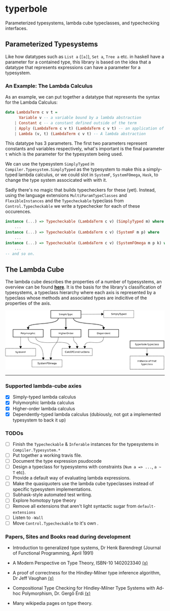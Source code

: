 # typerbole

Parameterized typesystems, lambda cube typeclasses, and typechecking interfaces.
## Parameterized Typesystems

Like how datatypes such as `List a` (`[a]`), `Set a`, `Tree a` etc. in haskell have a parameter for a contained type, this library is based on the idea that a datatype that represents expressions can have a parameter for a typesystem.

### An Example: The Lambda Calculus

As an example, we can put together a datatype that represents the syntax for the Lambda Calculus:

```haskell
data LambdaTerm c v t =
      Variable v -- a variable bound by a lambda abstraction
    | Constant c -- a constant defined outside of the term
    | Apply (LambdaTerm c v t) (LambdaTerm c v t) -- an application of one term to another
    | Lambda (v, t) (LambdaTerm c v t) -- A lambda abstraction
```

This datatype has 3 parameters. The first two parameters represent constants and variables respectively, what's important is the final parameter `t` which is the parameter for the typesystem being used.

We can use the typesystem `SimplyTyped` in `Compiler.Typesystem.SimplyTyped` as the typesystem to make this a simply-typed lambda calculus, or we could slot in `SystemF`, `SystemFOmega`, `Hask`, to change the type system associcated with with it.

Sadly there's no magic that builds typecheckers for these (yet). Instead, using the language extensions `MultiParamTypeClasses` and `FlexibleInstances` and the `Typecheckable` typeclass from `Control.Typecheckable` we write a typechecker for each of these occurences.

```haskell
instance (...) => Typecheckable (LambdaTerm c v) (SimplyTyped m) where
    ...
instance (...) => Typecheckable (LambdaTerm c v) (SystemF m p) where
    ...
instance (...) => Typecheckable (LambdaTerm c v) (SystemFOmega m p k) where
    ...
-- and so on.
```
## The Lambda Cube

The lambda cube describes the properties of a number of typesystems, an overview can be found [**here**](./lambdacube-overview.md). It is the basis for the library's classification of typesystems, a typeclass hierarchy where each axis is represented by a typeclass whose methods and associated types are indicitive of the properties of the axis.

![](./diagrams/typeclass-hierarchy.png)

***

### Supported lambda-cube axies

- [x] Simply-typed lambda calculus
- [x] Polymorphic lambda calculus
- [x] Higher-order lambda calculus
- [x] Dependently-typed lambda calculus (dubiously, not got a implemented typesystem to back it up)

### TODOs

- [ ] Finish the `Typecheckable` & `Inferable` instances for the typesystems in `Compiler.Typesystem.*`
- [ ] Put together a working travis file.
- [ ] Document the type expression psudocode
- [ ] Design a typeclass for typesystems with constraints (`Num a => ...`, `a ~ T` etc).
- [ ] Provide a default way of evaluating lambda expressions.
- [ ] Make the quasiquoters use the lambda cube typeclasses instead of specific typesystem implementations.
- [ ] Subhask-style automated test writing.
- [ ] Explore homotopy type theory
- [ ] Remove all extensions that aren't light syntactic sugar from `default-extensions`
- [ ] Listen to `-Wall`
- [ ] Move `Control.Typecheckable` to it's own .

### Papers, Sites and Books read during development

* Introduction to generalized type systems, Dr Henk Barendregt (Journal of Functional Programming, April 1991)

* A Modern Perspective on Type Theory, ISBN-10 1402023340 [(x)](https://www.amazon.co.uk/Modern-Perspective-Type-Theory-Origins/dp/1402023340)

* A proof of correctness for the Hindley-Milner type inference algorithm, Dr Jeff Vaughan [(x)](http://www.jeffvaughan.net/docs/hmproof.pdf)

* Compositional Type Checking for Hindley-Milner Type Systems with Ad-hoc Polymorphism, Dr. Gergő Érdi [(x)](https://gergo.erdi.hu/elte/thesis.pdf)

* Many wikipedia pages on type theory.

